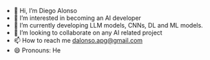 - 👋 Hi, I’m Diego Alonso
- 👀 I’m interested in becoming an AI developer
- 🌱 I’m currently developing LLM models, CNNs, DL and ML models. 
- 💞️ I’m looking to collaborate on any AI related project
- 📫 How to reach me dalonso.apg@gmail.com
- 😄 Pronouns: He

<!---
Dieguitorrr/Dieguitorrr is a ✨ special ✨ repository because its `README.md` (this file) appears on your GitHub profile.
You can click the Preview link to take a look at your changes.
--->
